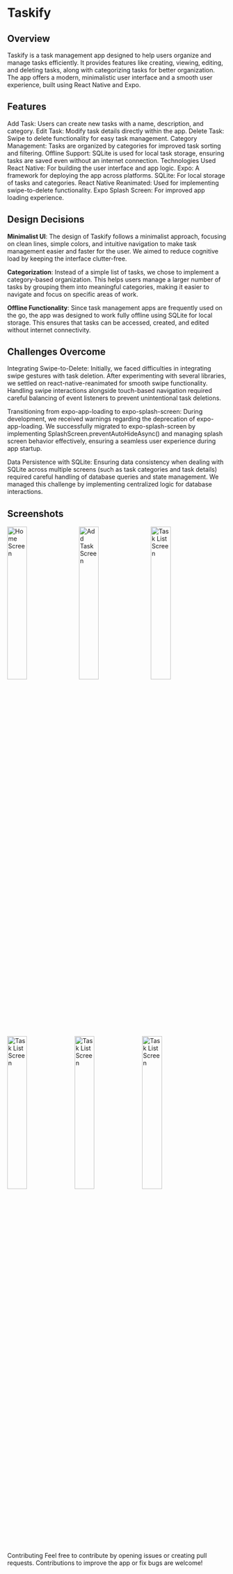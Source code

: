 # Taskify
## Overview
Taskify is a task management app designed to help users organize and manage tasks efficiently. It provides features like creating, viewing, editing, and deleting tasks, along with categorizing tasks for better organization. The app offers a modern, minimalistic user interface and a smooth user experience, built using React Native and Expo.

## Features
Add Task: Users can create new tasks with a name, description, and category.
Edit Task: Modify task details directly within the app.
Delete Task: Swipe to delete functionality for easy task management.
Category Management: Tasks are organized by categories for improved task sorting and filtering.
Offline Support: SQLite is used for local task storage, ensuring tasks are saved even without an internet connection.
Technologies Used
React Native: For building the user interface and app logic.
Expo: A framework for deploying the app across platforms.
SQLite: For local storage of tasks and categories.
React Native Reanimated: Used for implementing swipe-to-delete functionality.
Expo Splash Screen: For improved app loading experience.

## Design Decisions
**Minimalist UI**: The design of Taskify follows a minimalist approach, focusing on clean lines, simple colors, and intuitive navigation to make task management easier and faster for the user. We aimed to reduce cognitive load by keeping the interface clutter-free.

**Categorization**: Instead of a simple list of tasks, we chose to implement a category-based organization. This helps users manage a larger number of tasks by grouping them into meaningful categories, making it easier to navigate and focus on specific areas of work.

**Offline Functionality**: Since task management apps are frequently used on the go, the app was designed to work fully offline using SQLite for local storage. This ensures that tasks can be accessed, created, and edited without internet connectivity.

## Challenges Overcome
Integrating Swipe-to-Delete: Initially, we faced difficulties in integrating swipe gestures with task deletion. After experimenting with several libraries, we settled on react-native-reanimated for smooth swipe functionality. Handling swipe interactions alongside touch-based navigation required careful balancing of event listeners to prevent unintentional task deletions.

Transitioning from expo-app-loading to expo-splash-screen: During development, we received warnings regarding the deprecation of expo-app-loading. We successfully migrated to expo-splash-screen by implementing SplashScreen.preventAutoHideAsync() and managing splash screen behavior effectively, ensuring a seamless user experience during app startup.

Data Persistence with SQLite: Ensuring data consistency when dealing with SQLite across multiple screens (such as task categories and task details) required careful handling of database queries and state management. We managed this challenge by implementing centralized logic for database interactions.

## Screenshots

<img src="https://github.com/user-attachments/assets/d571a735-1882-434b-bc79-861e60a0fa38" alt="Home Screen" style="width: 30%; margin-right: 10px;">
<img src="https://github.com/user-attachments/assets/c5ee10ef-ee2b-4600-89ae-8f5caee80a76" alt="Add Task Screen" style="width: 30%; margin-right: 10px;">
<img src="https://github.com/user-attachments/assets/1476dc6c-3bde-4c1b-8c58-84217fd939c8" alt="Task List Screen" style="width: 30%;">
<img src="https://github.com/user-attachments/assets/d6f58991-d694-4718-8c51-7d21962413ec" alt="Task List Screen" style="width: 30%;">
<img src="https://github.com/user-attachments/assets/fbe91a9d-f494-4a85-a7b0-d1e7d2abbcec" alt="Task List Screen" style="width: 30%;">
<img src="https://github.com/user-attachments/assets/c5e1d266-0eaa-4c87-8bfa-c49329fe70e0" alt="Task List Screen" style="width: 30%;">

Contributing
Feel free to contribute by opening issues or creating pull requests. Contributions to improve the app or fix bugs are welcome!
